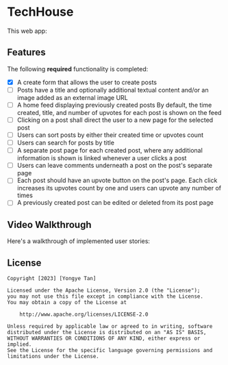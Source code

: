 # TechHouse

This web app:

## Features

The following **required** functionality is completed:

- [x] A create form that allows the user to create posts
- [ ] Posts have a title and optionally additional textual content and/or an image added as an external image URL
- [ ] A home feed displaying previously created posts
      By default, the time created, title, and number of upvotes for each post is shown on the feed
- [ ] Clicking on a post shall direct the user to a new page for the selected post
- [ ] Users can sort posts by either their created time or upvotes count
- [ ] Users can search for posts by title
- [ ] A separate post page for each created post, where any additional information is shown is linked whenever a user clicks a post
- [ ] Users can leave comments underneath a post on the post's separate page
- [ ] Each post should have an upvote button on the post's page. Each click increases its upvotes count by one and users can upvote any number of times
- [ ] A previously created post can be edited or deleted from its post page

## Video Walkthrough

Here's a walkthrough of implemented user stories:

## License

    Copyright [2023] [Yongye Tan]

    Licensed under the Apache License, Version 2.0 (the "License");
    you may not use this file except in compliance with the License.
    You may obtain a copy of the License at

        http://www.apache.org/licenses/LICENSE-2.0

    Unless required by applicable law or agreed to in writing, software
    distributed under the License is distributed on an "AS IS" BASIS,
    WITHOUT WARRANTIES OR CONDITIONS OF ANY KIND, either express or implied.
    See the License for the specific language governing permissions and
    limitations under the License.
